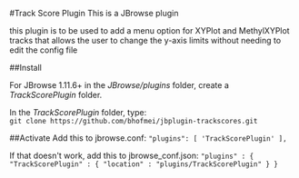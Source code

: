 #Track Score Plugin
This is a JBrowse plugin
 
this plugin is to be used to add a menu option for XYPlot and MethylXYPlot tracks that allows the user to change the y-axis limits without needing to edit the config file

##Install

For JBrowse 1.11.6+ in the _JBrowse/plugins_ folder, create a _TrackScorePlugin_ folder.

In the _TrackScorePlugin_ folder, type:  
``git clone https://github.com/bhofmei/jbplugin-trackscores.git``

##Activate
Add this to jbrowse.conf:
    ``"plugins": [
        'TrackScorePlugin'
    ],``

If that doesn't work, add this to jbrowse_conf.json:
    ``"plugins" : {
        "TrackScorePlugin" : { "location" : "plugins/TrackScorePlugin" }
    }``
